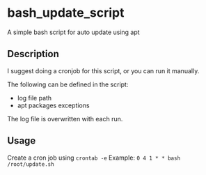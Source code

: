 # bash_update_script
A simple bash script for auto update using apt

## Description
I suggest doing a cronjob for this script, or you can run it manually.

The following can be defined in the script:
- log file path
- apt packages exceptions

The log file is overwritten with each run.

## Usage
Create a cron job using ```crontab -e```
Example:
```0 4 1 * * bash /root/update.sh ```
